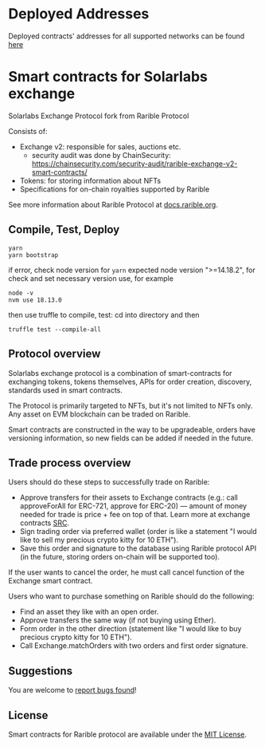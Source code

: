 # Deployed Addresses

Deployed contracts' addresses for all supported networks can be found [here](https://solarlabs.gitbook.io/solarlabs-docs/smart-contract/addresses)
# Smart contracts for Solarlabs exchange

Solarlabs Exchange Protocol fork from Rarible Protocol

Consists of:

* Exchange v2: responsible for sales, auctions etc.
  * security audit was done by ChainSecurity: https://chainsecurity.com/security-audit/rarible-exchange-v2-smart-contracts/
* Tokens: for storing information about NFTs
* Specifications for on-chain royalties supported by Rarible

See more information about Rarible Protocol at [docs.rarible.org](https://docs.rarible.org).


## Compile, Test, Deploy

```shell
yarn
yarn bootstrap
```
if error, check node version for `yarn` expected node version ">=14.18.2", for check and set necessary version use, for example
```shell
node -v
nvm use 18.13.0
```
then use truffle to compile, test: cd into directory and then
```shell
truffle test --compile-all
```

## Protocol overview

Solarlabs exchange protocol is a combination of smart-contracts for exchanging tokens, tokens themselves, APIs for order creation, discovery, standards used in smart contracts.

The Protocol is primarily targeted to NFTs, but it's not limited to NFTs only. Any asset on EVM blockchain can be traded on Rarible.

Smart contracts are constructed in the way to be upgradeable, orders have versioning information, so new fields can be added if needed in the future.

## Trade process overview

Users should do these steps to successfully trade on Rarible:

* Approve transfers for their assets to Exchange contracts (e.g.: call approveForAll for ERC-721, approve for ERC-20) — amount of money needed for trade is price + fee on top of that. Learn more at exchange contracts [SRC](https://github.com/Solarchainlabs/solarchain-exchange/blob/master/projects/exchange-v2/contracts/SolarExchangeV2.sol).
* Sign trading order via preferred wallet (order is like a statement "I would like to sell my precious crypto kitty for 10 ETH").
* Save this order and signature to the database using Rarible protocol API (in the future, storing orders on-chain will be supported too).

If the user wants to cancel the order, he must call cancel function of the Exchange smart contract.

Users who want to purchase something on Rarible should do the following:

* Find an asset they like with an open order.
* Approve transfers the same way (if not buying using Ether).
* Form order in the other direction (statement like "I would like to buy precious crypto kitty for 10 ETH").
* Call Exchange.matchOrders with two orders and first order signature. 

## Suggestions

You are welcome to [report bugs found](https://github.com/Solarchainlabs/solarchain-exchange/issues)!

## License

Smart contracts for Rarible protocol are available under the [MIT License](LICENSE.md).

